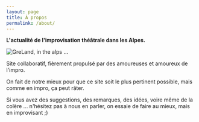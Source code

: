 ```yaml
---
layout: page
title: À propos
permalink: /about/
---
```


**L'actualité de l'improvisation théâtrale dans les Alpes.**

<img src="{{ site.baseurl }}/assets/images/grenoble.jpg" alt="GreLand, in the alps ...">

Site collaboratif, fièrement propulsé par des amoureuses et amoureux de l'impro.

On fait de notre mieux pour que ce site soit le plus pertinent possible, mais comme en impro, ça peut râter.

Si vous avez des suggestions, des remarques, des idées, voire même de la colère ... n'hésitez pas à nous en parler, on essaie de faire au mieux, mais en improvisant ;)
